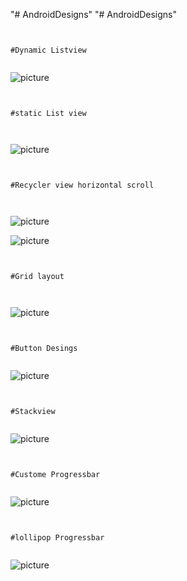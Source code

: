 "# AndroidDesigns" 
"# AndroidDesigns" 


```


#Dynamic Listview


```


![picture](images/dynamic_lv.png) 



```


#static List view



```


![picture](images/static_lv.jpeg) 



```


#Recycler view horizontal scroll



```


![picture](images/recycler_lv.jpeg) 




![picture](images/scroll_horizontal.jpeg) 



```


#Grid layout



```


![picture](images/grid.jpeg) 



```


#Button Desings


```


![picture](images/buttondesigns.png) 



```


#Stackview


```


![picture](images/stackview.png)




```


#Custome Progressbar


```


![picture](images/customprogress.png)




```


#lollipop Progressbar


```


![picture](images/lollipopprogressbar.png)
